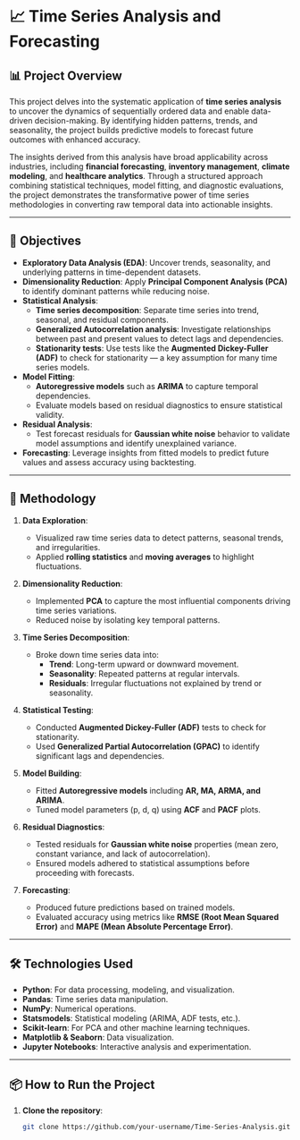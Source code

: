 # 📈 Time Series Analysis and Forecasting

## 📊 Project Overview
This project delves into the systematic application of **time series analysis** to uncover the dynamics of sequentially ordered data and enable data-driven decision-making. By identifying hidden patterns, trends, and seasonality, the project builds predictive models to forecast future outcomes with enhanced accuracy.

The insights derived from this analysis have broad applicability across industries, including **financial forecasting**, **inventory management**, **climate modeling**, and **healthcare analytics**. Through a structured approach combining statistical techniques, model fitting, and diagnostic evaluations, the project demonstrates the transformative power of time series methodologies in converting raw temporal data into actionable insights.

---

## 🎯 Objectives
- **Exploratory Data Analysis (EDA)**: Uncover trends, seasonality, and underlying patterns in time-dependent datasets.
- **Dimensionality Reduction**: Apply **Principal Component Analysis (PCA)** to identify dominant patterns while reducing noise.
- **Statistical Analysis**:
  - **Time series decomposition**: Separate time series into trend, seasonal, and residual components.
  - **Generalized Autocorrelation analysis**: Investigate relationships between past and present values to detect lags and dependencies.
  - **Stationarity tests**: Use tests like the **Augmented Dickey-Fuller (ADF)** to check for stationarity — a key assumption for many time series models.
- **Model Fitting**:
  - **Autoregressive models** such as **ARIMA** to capture temporal dependencies.
  - Evaluate models based on residual diagnostics to ensure statistical validity.
- **Residual Analysis**:
  - Test forecast residuals for **Gaussian white noise** behavior to validate model assumptions and identify unexplained variance.
- **Forecasting**: Leverage insights from fitted models to predict future values and assess accuracy using backtesting.

---

## 🚀 Methodology

1. **Data Exploration**:
   - Visualized raw time series data to detect patterns, seasonal trends, and irregularities.
   - Applied **rolling statistics** and **moving averages** to highlight fluctuations.

2. **Dimensionality Reduction**:
   - Implemented **PCA** to capture the most influential components driving time series variations.
   - Reduced noise by isolating key temporal patterns.

3. **Time Series Decomposition**:
   - Broke down time series data into:
     - **Trend**: Long-term upward or downward movement.
     - **Seasonality**: Repeated patterns at regular intervals.
     - **Residuals**: Irregular fluctuations not explained by trend or seasonality.

4. **Statistical Testing**:
   - Conducted **Augmented Dickey-Fuller (ADF)** tests to check for stationarity.
   - Used **Generalized Partial Autocorrelation  (GPAC)** to identify significant lags and dependencies.

5. **Model Building**:
   - Fitted **Autoregressive models** including **AR, MA, ARMA, and ARIMA**.
   - Tuned model parameters (p, d, q) using **ACF** and **PACF** plots.

6. **Residual Diagnostics**:
   - Tested residuals for **Gaussian white noise** properties (mean zero, constant variance, and lack of autocorrelation).
   - Ensured models adhered to statistical assumptions before proceeding with forecasts.

7. **Forecasting**:
   - Produced future predictions based on trained models.
   - Evaluated accuracy using metrics like **RMSE (Root Mean Squared Error)** and **MAPE (Mean Absolute Percentage Error)**.

---

## 🛠️ Technologies Used

- **Python**: For data processing, modeling, and visualization.
- **Pandas**: Time series data manipulation.
- **NumPy**: Numerical operations.
- **Statsmodels**: Statistical modeling (ARIMA, ADF tests, etc.).
- **Scikit-learn**: For PCA and other machine learning techniques.
- **Matplotlib & Seaborn**: Data visualization.
- **Jupyter Notebooks**: Interactive analysis and experimentation.

---


## 📦 How to Run the Project

1. **Clone the repository**:
   ```bash
   git clone https://github.com/your-username/Time-Series-Analysis.git
